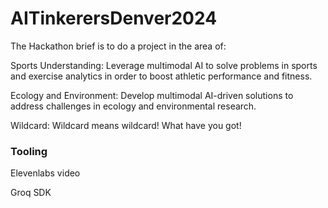 # AITinkerersDenver2024

The Hackathon brief is to do a project in the area of:

Sports Understanding: Leverage multimodal AI to solve problems in sports and exercise analytics in order to boost athletic performance and fitness.

Ecology and Environment: Develop multimodal AI-driven solutions to address challenges in ecology and environmental research.

Wildcard: Wildcard means wildcard! What have you got!

### Tooling

Elevenlabs video

Groq SDK
